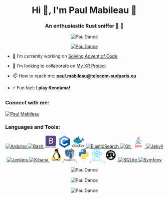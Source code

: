 <h1 align="center">Hi 👋, I'm Paul Mabileau 🤪</h1>
<h3 align="center">An enthusiastic Rust sniffer 👃 🦀</h3>

<p align="center">
<img src="https://komarev.com/ghpvc/?username=pauldance&label=Profile%20views&color=0e75b6&style=flat"
     alt="PaulDance"/>
</p>

<p align="center">
<a href="https://github.com/ryo-ma/github-profile-trophy">
    <img src="https://github-profile-trophy.vercel.app/?username=pauldance"
         alt="PaulDance"/>
</a>
</p>

- 🔭 I’m currently working on [Solving Advent of Code](https://github.com/club-code/CodingChallenges)

- 👯 I’m looking to collaborate on [My XR Project](https://github.com/PaulDance/xr)

- 📫 How to reach me: **paul.mabileau@telecom-sudparis.eu**

- ⚡ Fun fact: **I play Kendama!**

<h3 align="left">Connect with me:</h3>
<p align="left">
<a href="https://linkedin.com/in/paul-mabileau-b70ab3178" target="_blank">
    <img align="center"
         src="https://cdn.jsdelivr.net/npm/simple-icons@3.0.1/icons/linkedin.svg"
         alt="Paul Mabileau"
         height="30"
         width="40"/>
</a>
</p>

<h3 align="left">Languages and Tools:</h3>
<p align="center">
<a href="https://www.arduino.cc/" target="_blank">
    <img src="https://cdn.worldvectorlogo.com/logos/arduino-1.svg"
         alt="Arduino"
         width="40"
         height="40"/>
</a>
<a href="https://www.gnu.org/software/bash/" target="_blank">
    <img src="https://www.vectorlogo.zone/logos/gnu_bash/gnu_bash-icon.svg"
         alt="Bash"
         width="40"
         height="40"/>
</a>
<a href="https://getbootstrap.com" target="_blank">
    <img src="https://github.com/devicons/devicon/raw/master/icons/bootstrap/bootstrap-plain-wordmark.svg"
         alt="Bootstrap"
         width="40"
         height="40"/>
</a>
<a href="https://www.cprogramming.com/" target="_blank">
    <img src="https://github.com/devicons/devicon/raw/master/icons/c/c-original.svg"
         alt="C"
         width="40"
         height="40"/>
</a>
<a href="https://www.docker.com/" target="_blank">
    <img src="https://github.com/devicons/devicon/raw/master/icons/docker/docker-original-wordmark.svg"
         alt="Docker"
         width="40"
         height="40"/>
</a>
<a href="https://www.elastic.co" target="_blank">
    <img src="https://www.vectorlogo.zone/logos/elastic/elastic-icon.svg"
         alt="ElasticSearch"
         width="40"
         height="40"/>
</a>
<a href="https://git-scm.com/" target="_blank">
    <img src="https://www.vectorlogo.zone/logos/git-scm/git-scm-icon.svg"
         alt="Git"
         width="40"
         height="40"/>
</a>
<a href="https://www.java.com" target="_blank">
    <img src="https://github.com/devicons/devicon/raw/master/icons/java/java-original-wordmark.svg"
         alt="Java"
         width="40"
         height="40"/>
</a>
<a href="https://jekyllrb.com/" target="_blank">
    <img src="https://www.vectorlogo.zone/logos/jekyllrb/jekyllrb-icon.svg"
         alt="Jekyll"
         width="40"
         height="40"/>
</a>
<a href="https://www.jenkins.io" target="_blank">
    <img src="https://www.vectorlogo.zone/logos/jenkins/jenkins-icon.svg"
         alt="Jenkins"
         width="40"
         height="40"/>
</a>
<a href="https://www.elastic.co/kibana" target="_blank">
    <img src="https://www.vectorlogo.zone/logos/elasticco_kibana/elasticco_kibana-icon.svg"
         alt="Kibana"
         width="40"
         height="40"/>
</a>
<a href="https://www.linux.org/" target="_blank">
    <img src="https://github.com/devicons/devicon/raw/master/icons/linux/linux-original.svg"
         alt="Linux"
         width="40"
         height="40"/>
</a>
<a href="https://www.postgresql.org" target="_blank">
    <img src="https://github.com/devicons/devicon/raw/master/icons/postgresql/postgresql-original-wordmark.svg"
         alt="PostgreSQL"
         width="40"
         height="40"/>
</a>
<a href="https://www.python.org" target="_blank">
    <img src="https://github.com/devicons/devicon/raw/master/icons/python/python-original.svg"
         alt="Python"
         width="40"
         height="40"/>
</a>
<a href="https://reactjs.org/" target="_blank">
    <img src="https://github.com/devicons/devicon/raw/master/icons/react/react-original-wordmark.svg"
         alt="React"
         width="40"
         height="40"/>
</a>
<a href="https://www.rust-lang.org" target="_blank">
    <img src="https://github.com/devicons/devicon/raw/master/icons/rust/rust-plain.svg"
         alt="Rust"
         width="40"
         height="40"/>
</a>
<a href="https://www.sqlite.org/" target="_blank">
    <img src="https://www.vectorlogo.zone/logos/sqlite/sqlite-icon.svg"
         alt="SQLite"
         width="40"
         height="40"/>
</a>
<a href="https://symfony.com" target="_blank">
    <img src="https://symfony.com/logos/symfony_black_03.svg"
         alt="Symfony"
         width="40"
         height="40"/>
</a>
</p>

<p align="center">
<img align="center"
     src="https://github-readme-stats.vercel.app/api/top-langs?username=pauldance&show_icons=true&locale=en&layout=compact"
     alt="PaulDance"/>
</p>

<p align="center">
<img align="center"
     src="https://github-readme-stats.vercel.app/api?username=pauldance&show_icons=true&locale=en"
     alt="PaulDance"/>
</p>

<p align="center">
<img align="center"
     src="https://github-readme-streak-stats.herokuapp.com/?user=pauldance&"
     alt="PaulDance"/>
</p>
